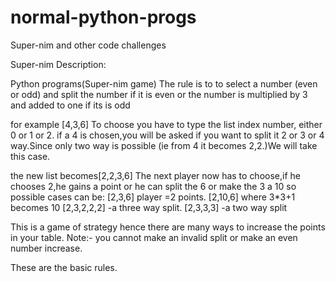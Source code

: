 # normal-python-progs
Super-nim and other code challenges

Super-nim Description:

Python programs(Super-nim game) 
The rule is to to select a number (even or odd) and split the number if it is even or the number is multiplied by 3 and added to one if its is odd

for example [4,3,6]
To choose you have to type the list index number, either 0 or 1 or 2.
if a 4 is chosen,you will be asked if you want to split it 2 or 3 or 4 way.Since only two way is possible (ie from 4 it becomes 2,2.)We will take this case.

the new list becomes[2,2,3,6]
The next player now has to choose,if he chooses 2,he gains a point or he can split the 6 or make the 3 a 10
so possible cases can be:
[2,3,6]   player =2 points.
[2,10,6] where 3*3+1 becomes 10
[2,3,2,2,2] -a three way split.
[2,3,3,3] -a two way split

This is a game of strategy hence there are many ways to increase the points in your table.
Note:- you cannot make an invalid split or make an even number increase.

These are the basic rules.
